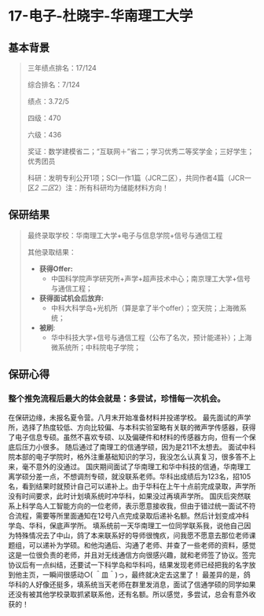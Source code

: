 # 17-电子-杜晓宇-华南理工大学

## 基本背景

> 三年绩点排名：17/124
>
> 综合排名：7/124
>
> 绩点：3.72/5
>
> 四级：470
>
> 六级：436
>
> 奖证：数学建模省二；“互联网＋”省二；学习优秀二等奖学金；三好学生；优秀团员
>
> 科研：发明专利公开1项；SCI一作1篇（JCR二区），共同作者4篇（JCR一区*2 二区*2）注：所有科研均为储能材料方向！

## 保研结果

> 最终录取学校：华南理工大学+电子与信息学院+信号与通信工程
>
> 其他录取结果：
>
> * **获得Offer:**
>   * 中国科学院声学研究所+声学+超声技术中心；南京理工大学+信号与通信工程；
> * **获得面试机会后放弃:**
>   * 中科大科学岛+光机所（算是拿了半个offer）；空天院；上海微系统；
> * **被刷**:
>   * 华中科技大学+信号与通信工程（公布了名次，预计能递补）；上海微系统所；中科院电子学院；

## 保研心得

### 整个推免流程后最大的体会就是：多尝试，珍惜每一次机会。
在保研边缘，未报名夏令营。八月末开始准备材料并投递学校。
最先面试的声学所，选择了热度较低、方向比较偏、与本科实验室略有关联的微声学传感器，获得了电子信息专硕。虽然不喜欢专硕、以及偏硬件和材料的传感器方向，但有一个保底后压力小很多。
随后通过了南理工的信通学硕，因为是211不太想去。
面试中科院本部的电子学院时，格外注重基础知识的学习，我没怎么认真复习，很多答不上来，毫不意外的没通过。
国庆期间面试了华南理工和华中科技的信通，华南理工离学硕分差一点，不想调剂专硕，就没联系老师。华科出成绩后为123名，招105名，看到结果时就预计自己可以递补上。由于华科在上午十点前完成录取，声学所没有时间要求，此时计划填系统时冲华科，如果没过再填声学所。
国庆后突然联系上科学岛人工智能方向的一位老师，表示愿意接收我，但由于错过统一面试不符合流程，需要等所里面通知在12号八点完成录取后递补名额。然后计划变成冲科学岛、华科，保底声学所。
填系统前一天华南理工一位同学联系我，说他自己因为特殊情况去了中山，鸽了本来联系好的导师很愧疚，问我愿不愿意去那位老师课题组，可以递补为学硕。和他沟通后、沟通了老师、并查了一些老师的资料，感觉这是一位很负责的老师，并且对无线通信方向很感兴趣，就和老师签了协议。签完协议后有一点纠结，还要试一下科学岛和华科吗，结果发现老师已经把我的名字放到他主页，一瞬间很感动○( ＾皿＾)っ，最终就决定去这里了！
最差异的是，鸽华科的人好像还挺多，填系统当天老师在群里发消息，面试了信通学硕的同学如果还没有被其他学校录取抓紧联系他，还有名额。所以感觉，多尝试，总会有意外收获的！

